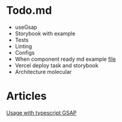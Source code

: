 # Todo.md

- useGsap
- Storybook with example
- Tests
- Linting
- Configs
- When component ready md example [file](https://github.com/Barklim/onlyfClient?tab=readme-ov-file)
- Vercel deploy task and storybook
- Architecture molecular

# Articles

[Usage with typescript GSAP](https://gsap.com/community/forums/topic/19861-usage-with-typescript/)